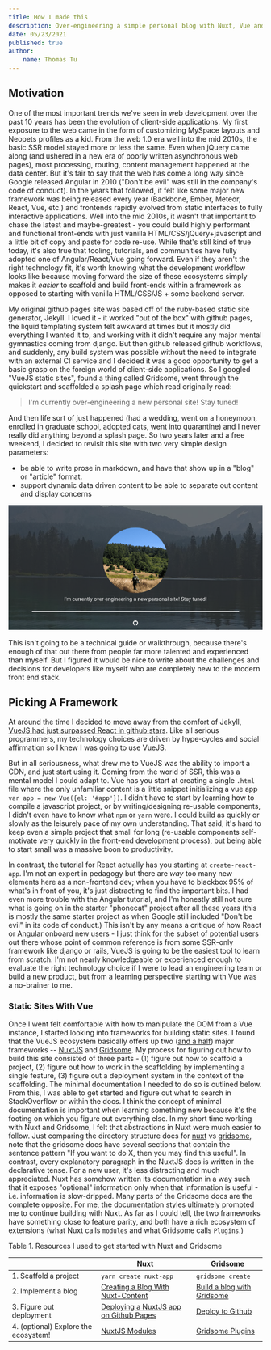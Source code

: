 ```yaml
---
title: How I made this
description: Over-engineering a simple personal blog with Nuxt, Vue and github pages.
date: 05/23/2021
published: true
author:
    name: Thomas Tu
---
```



## Motivation

One of the most important trends we've seen in web development over the past 10 years has been the evolution of client-side applications.  My first exposure to the web came in the form of customizing MySpace layouts and Neopets profiles as a kid.  From the web 1.0 era well into the mid 2010s, the basic SSR model stayed more or less the same.  Even when jQuery came along (and ushered in a new era of poorly written asynchronous web pages), most processing, routing, content management happened at the data center.  But it's fair to say that the web has come a long way since Google released Angular in 2010 ("Don't be evil" was still in the company's code of conduct).   In the years that followed, it felt like some major new framework was being released every year (Backbone, Ember, Meteor, React, Vue, etc.) and frontends rapidly evolved from static interfaces to fully interactive applications.  Well into the mid 2010s, it wasn't that important to chase the latest and maybe-greatest - you could build highly performant and functional front-ends with just vanilla HTML/CSS/jQuery+javascript and a little bit of copy and paste for code re-use.  While that's still kind of true today, it's also true that tooling, tutorials, and communities have fully adopted one of Angular/React/Vue going forward.  Even if they aren't the right technology fit, it's worth knowing what the development workflow looks like because moving forward the size of these ecosystems simply makes it *easier* to scaffold and build front-ends within a framework as opposed to starting with vanilla HTML/CSS/JS + some backend server.

My original github pages site was based off of the ruby-based static site generator, Jekyll.  I loved it - it worked "out of the box" with github pages, the liquid templating system felt awkward at times but it mostly did everything I wanted it to, and working with it didn't require any major mental gymnastics coming from django.  But then github released github workflows, and suddenly, any build system was possible without the need to integrate with an external CI service and I decided it was a good opportunity to get a basic grasp on the foreign world of client-side applications.  So I googled "VueJS static sites", found a thing called Gridsome, went through the quickstart and scaffolded a splash page which read originally read:  

> I'm currently over-engineering a new personal site! Stay tuned!

And then life sort of just happened (had a wedding, went on a honeymoon, enrolled in graduate school, adopted cats, went into quarantine) and I never really did anything beyond a splash page.  So two years later and a free weekend, I decided to revisit this site with two very simple design parameters:

- be able to write prose in markdown, and have that show up in a "blog" or "article" format.
- support dynamic data driven content to be able to separate out content and display concerns

![Original site splash page](/pictures/original-splash.png)


This isn't going to be a technical guide or walkthrough, because there's enough of that out there from people far more talented and experienced than myself.  But I figured it would be nice to write about the challenges and decisions for developers like myself who are completely new to the modern front end stack.

## Picking A Framework

At around the time I decided to move away from the comfort of Jekyll, [VueJS had just surpassed React in github stars](https://www.reddit.com/r/vuejs/comments/8r7tb7/vue_has_passed_react_in_stars_on_github_almost_at/).  Like all serious programmers, my technology choices are driven by hype-cycles and social affirmation so I knew I was going to use VueJS.  

But in all seriousness, what drew me to VueJS was the ability to import a CDN, and just start using it.  Coming from the world of SSR, this was a mental model I could adapt to.  Vue has you start at creating a single `.html` file where the only unfamiliar content is a little snippet initializing a vue app `var app = new Vue({el: '#app'})`.  I didn't have to start by learning how to compile a javascript project, or by writing/designing re-usable components, I didn't even have to know what `npm` or `yarn` were.  I could build as quickly or slowly as the leisurely pace of my own understanding.  That said, it's hard to keep even a simple project that small for long (re-usable components self-motivate very quickly in the front-end development process), but being able to start small was a massive boon to productivity.

In contrast, the tutorial for React actually has you starting at `create-react-app`.  I'm not an expert in pedagogy but there are *way* too many new elements here as a non-frontend dev; when you have to blackbox 95% of what's in front of you, it's just distracting to find the important bits.  I had even more trouble with the Angular tutorial, and I'm honestly still not sure what is going on in the starter "phonecat" project after all these years (this is mostly the same starter project as when Google still included "Don't be evil" in its code of conduct.)   This isn't by any means a critique of how React or Angular onboard new users - I just think for the subset of potential users out there whose point of common reference is from some SSR-only framework like django or rails, VueJS is going to be the easiest tool to learn from scratch.  I'm not nearly knowledgeable or experienced enough to evaluate the right technology choice if I were to lead an engineering team or build a new product, but from a learning perspective starting with Vue was a no-brainer to me.

### Static Sites With Vue

Once I went felt comfortable with how to manipulate the DOM from a Vue instance, I started looking into frameworks for building static sites.  I found that the VueJS ecosystem basically offers up two ([and a half](https://vuepress.vuejs.org/)) major frameworks -- [NuxtJS](https://nuxtjs.org/) and [Gridsome](https://gridsome.org/).  My process for figuring out how to build this site consisted of three parts - (1) figure out how to scaffold a project, (2) figure out how to work in the scaffolding by implementing a single feature, (3) figure out a deployment system in the context of the scaffolding.  The minimal documentation I needed to do so is outlined below.  From this, I was able to get started and figure out what to search in StackOverflow or within the docs.  I think the concept of minimal documentation is important when learning something new because it's the footing on which you figure out everything else.  In my short time working with Nuxt and Gridsome, I felt that abstractions in Nuxt were much easier to follow.  Just comparing the directory structure docs for [nuxt](https://nuxtjs.org/docs/2.x/get-started/directory-structure/) vs [gridsome](https://gridsome.org/docs/directory-structure/), note that the gridsome docs have several sections that contain the sentence pattern "If you want to do X, then you may find this useful".  In contrast, every explanatory paragraph in the NuxtJS docs is written in the declarative tense.  For a new user, it's less distracting and much appreciated.  Nuxt has somehow written its documentation in a way such that it exposes "optional" information only when that information is useful - i.e. information is slow-dripped.  Many parts of the Gridsome docs are the complete opposite.  For me, the documentation styles ultimately prompted me to continue building with Nuxt.  As far as I could tell, the two frameworks have something close to feature parity, and both have a rich ecosystem of extensions (what Nuxt calls `modules` and what Gridsome calls `Plugins`.)

<p class="has-text-centered is-size-7">Table 1.  Resources I used to get started with Nuxt and Gridsome</p>

|                                      | Nuxt                                                                                           | Gridsome                                                                                                        |
|--------------------------------------|------------------------------------------------------------------------------------------------|-----------------------------------------------------------------------------------------------------------------|
| 1. Scaffold a project                | `yarn create nuxt-app`                                                                         | `gridsome create`                                                                                               |
| 2. Implement a blog                  | [Creating a Blog With Nuxt-Content](https://nuxtjs.org/blog/creating-blog-with-nuxt-content/)  | [Build a blog with Gridsome](https://nicholaskhang.github.io/my-blog/post/build-a-blog-with-gridsome-tutorial/) |
| 3. Figure out deployment             | [Deploying a NuxtJS app on Github Pages](https://nuxtjs.org/docs/2.x/deployment/github-pages/) | [Deploy to Github](https://gridsome.org/docs/deploy-to-github/)                                                 |
| 4. (optional) Explore the ecosystem! | [NuxtJS Modules](https://modules.nuxtjs.org/)                                                  | [Gridsome Plugins](https://gridsome.org/plugins/)                                                               |

